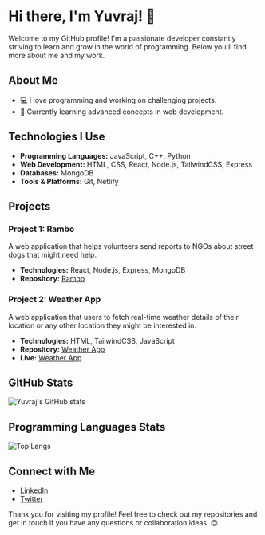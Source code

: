 # Hi there, I'm Yuvraj! 👋

Welcome to my GitHub profile! I'm a passionate developer constantly striving to learn and grow in the world of programming. Below you'll find more about me and my work.

## About Me

- 💻 I love programming and working on challenging projects.
- 🌱 Currently learning advanced concepts in web development.

## Technologies I Use

- **Programming Languages:** JavaScript, C++, Python
- **Web Development:** HTML, CSS, React, Node.js, TailwindCSS, Express
- **Databases:** MongoDB
- **Tools & Platforms:** Git, Netlify

## Projects

### Project 1: Rambo
A web application that helps volunteers send reports to NGOs about street dogs that might need help.

- **Technologies:** React, Node.js, Express, MongoDB
- **Repository:** [Rambo](https://github.com/yuvrajdev1920/rambo)

### Project 2: Weather App
A web application that users to fetch real-time weather details of their location or any other location they might be interested in.

- **Technologies:** HTML, TailwindCSS, JavaScript
- **Repository:** [Weather App](https://github.com/yuvrajdev1920/weather-app)
- **Live:** [Weather App](https://weather-app-yuvraj.netlify.app/)

## GitHub Stats

![Yuvraj's GitHub stats](https://github-readme-stats.vercel.app/api?username=yuvrajdev1920&show_icons=true&theme=radical)

## Programming Languages Stats
![Top Langs](https://github-readme-stats.vercel.app/api/top-langs/?username=tusharsrivastav&layout=compact&show_icons=true&theme=radical#gh-dark-mode-only)

## Connect with Me

- [LinkedIn](https://www.linkedin.com/in/yuvraj-pratap-singh-b46432214/)
- [Twitter](https://x.com/yuvraj_codes)

Thank you for visiting my profile! Feel free to check out my repositories and get in touch if you have any questions or collaboration ideas. 😊
